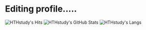 # Editing profile.....

<img alt="HTHstudy's Hits" src="https://hits.seeyoufarm.com/api/count/incr/badge.svg?url=https%3A%2F%2Fgithub.com%2FHTHstudy&count_bg=%233D81C8&title_bg=%23555555&icon=&icon_color=%23E7E7E7&title=hits&edge_flat=false" />  
<img  alt="HTHstudy's GitHub Stats" src="https://github-readme-stats.vercel.app/api?username=HTHstudy&theme=tokyonight&show_icons=true&hide_border=true" />
<img alt="HTHstudy's Langs" src="https://github-readme-stats.vercel.app/api/top-langs/?username=HTHstudy&layout=compact" />
